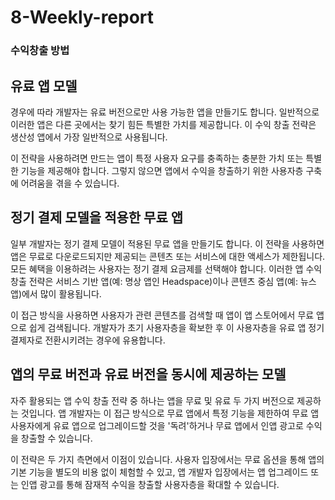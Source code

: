 # 8-Weekly-report

### 수익창출 방법

## 유료 앱 모델
경우에 따라 개발자는 유료 버전으로만 사용 가능한 앱을 만들기도 합니다. 일반적으로 이러한 앱은 다른 곳에서는 찾기 힘든 특별한 가치를 제공합니다. 이 수익 창출 전략은 생산성 앱에서 가장 일반적으로 사용됩니다.


이 전략을 사용하려면 만드는 앱이 특정 사용자 요구를 충족하는 충분한 가치 또는 특별한 기능을 제공해야 합니다. 그렇지 않으면 앱에서 수익을 창출하기 위한 사용자층 구축에 어려움을 겪을 수 있습니다.

## 정기 결제 모델을 적용한 무료 앱
일부 개발자는 정기 결제 모델이 적용된 무료 앱을 만들기도 합니다. 이 전략을 사용하면 앱은 무료로 다운로드되지만 제공되는 콘텐츠 또는 서비스에 대한 액세스가 제한됩니다. 모든 혜택을 이용하려는 사용자는 정기 결제 요금제를 선택해야 합니다. 이러한 앱 수익 창출 전략은 서비스 기반 앱(예: 명상 앱인 Headspace)이나 콘텐츠 중심 앱(예: 뉴스 앱)에서 많이 활용됩니다.


이 접근 방식을 사용하면 사용자가 관련 콘텐츠를 검색할 때 앱이 앱 스토어에서 무료 앱으로 쉽게 검색됩니다. 개발자가 초기 사용자층을 확보한 후 이 사용자층을 유료 앱 정기 결제자로 전환시키려는 경우에 유용합니다.

## 앱의 무료 버전과 유료 버전을 동시에 제공하는 모델
자주 활용되는 앱 수익 창출 전략 중 하나는 앱을 무료 및 유료 두 가지 버전으로 제공하는 것입니다. 앱 개발자는 이 접근 방식으로 무료 앱에서 특정 기능을 제한하여 무료 앱 사용자에게 유료 앱으로 업그레이드할 것을 '독려'하거나 무료 앱에서 인앱 광고로 수익을 창출할 수 있습니다.


이 전략은 두 가지 측면에서 이점이 있습니다. 사용자 입장에서는 무료 옵션을 통해 앱의 기본 기능을 별도의 비용 없이 체험할 수 있고, 앱 개발자 입장에서는 앱 업그레이드 또는 인앱 광고를 통해 잠재적 수익을 창출할 사용자층을 확대할 수 있습니다.
